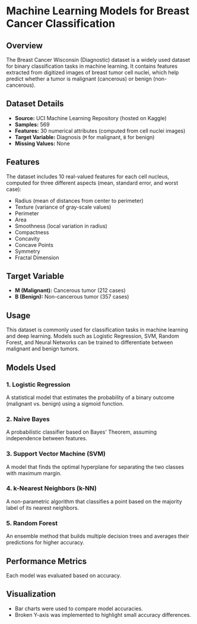 <h1>Machine Learning Models for Breast Cancer Classification</h1>

<h2>Overview</h2>
<p>The Breast Cancer Wisconsin (Diagnostic) dataset is a widely used dataset for binary classification tasks in machine learning. 
It contains features extracted from digitized images of breast tumor cell nuclei, which help
    predict whether a tumor is malignant (cancerous) or benign (non-cancerous).</p>

<h2>Dataset Details</h2>
<ul>
    <li><strong>Source:</strong> UCI Machine Learning Repository (hosted on Kaggle)</li>
    <li><strong>Samples:</strong> 569</li>
    <li><strong>Features:</strong> 30 numerical attributes (computed from cell nuclei images)</li>
    <li><strong>Target Variable:</strong> Diagnosis (<code>M</code> for malignant, <code>B</code> for benign)</li>
    <li><strong>Missing Values:</strong> None</li>
</ul>

<h2>Features</h2>
<p>The dataset includes 10 real-valued features for each cell nucleus, computed for three different aspects (mean, standard error, and worst case):</p>
<ul>
    <li>Radius (mean of distances from center to perimeter)</li>
    <li>Texture (variance of gray-scale values)</li>
    <li>Perimeter</li>
    <li>Area</li>
    <li>Smoothness (local variation in radius)</li>
    <li>Compactness</li>
    <li>Concavity</li>
    <li>Concave Points</li>
    <li>Symmetry</li>
    <li>Fractal Dimension</li>
</ul>

<h2>Target Variable</h2>
<ul>
    <li><strong>M (Malignant):</strong> Cancerous tumor (212 cases)</li>
    <li><strong>B (Benign):</strong> Non-cancerous tumor (357 cases)</li>
</ul>

<h2>Usage</h2>
<p>This dataset is commonly used for classification tasks in machine learning and deep learning. 
    Models such as Logistic Regression, SVM, Random Forest, and Neural Networks can be trained to differentiate between malignant and benign tumors.</p>

<h2>Models Used</h2>

<h3>1. Logistic Regression</h3>
<p>A statistical model that estimates the probability of a binary outcome (malignant vs. benign) using a sigmoid function.</p>

<h3>2. Naive Bayes</h3>
<p>A probabilistic classifier based on Bayes' Theorem, assuming independence between features.</p>

<h3>3. Support Vector Machine (SVM)</h3>
<p>A model that finds the optimal hyperplane for separating the two classes with maximum margin.</p>

<h3>4. k-Nearest Neighbors (k-NN)</h3>
<p>A non-parametric algorithm that classifies a point based on the majority label of its nearest neighbors.</p>

<h3>5. Random Forest</h3>
<p>An ensemble method that builds multiple decision trees and averages their predictions for higher accuracy.</p>

<h2>Performance Metrics</h2>
<p>Each model was evaluated based on accuracy.</p>

<h2>Visualization</h2>
<ul>
    <li>Bar charts were used to compare model accuracies.</li>
    <li>Broken Y-axis was implemented to highlight small accuracy differences.</li>
</ul>
